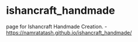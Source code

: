 # ishancraft_handmade

page for Ishancraft Handmade Creation. - https://namratatash.github.io/ishancraft_handmade/



